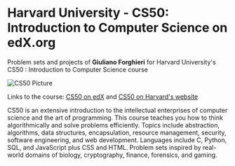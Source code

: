 # Harvard University - CS50: Introduction to Computer Science on edX.org
Problem sets and projects of **Giuliano Forghieri** for Harvard University's CS50 : Introduction to Computer Science course

![CS50 Picture](https://goo.gl/mJwNUC)

Links to the course:
<a href ="https://www.edx.org/course/cs50s-introduction-computer-science-harvardx-cs50x">CS50 on edX</a> and 
<a href ="https://cs50.harvard.edu">CS50 on Harvard's website</a>


CS50 is an extensive introduction to the intellectual enterprises of computer science and the art of programming. This course teaches you how to think algorithmically and solve problems efficiently. Topics include abstraction, algorithms, data structures, encapsulation, resource management, security, software engineering, and web development. Languages include C, Python, SQL, and JavaScript plus CSS and HTML. Problem sets inspired by real-world domains of biology, cryptography, finance, forensics, and gaming.
